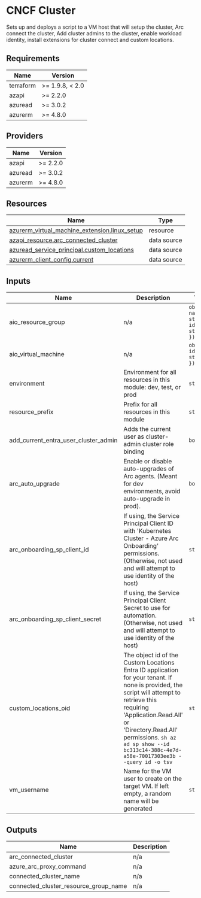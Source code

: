 <!-- BEGIN_TF_DOCS -->
<!-- markdown-table-prettify-ignore-start -->
# CNCF Cluster

Sets up and deploys a script to a VM host that will setup the cluster,
Arc connect the cluster, Add cluster admins to the cluster, enable workload identity,
install extensions for cluster connect and custom locations.

## Requirements

| Name | Version |
|------|---------|
| terraform | >= 1.9.8, < 2.0 |
| azapi | >= 2.2.0 |
| azuread | >= 3.0.2 |
| azurerm | >= 4.8.0 |

## Providers

| Name | Version |
|------|---------|
| azapi | >= 2.2.0 |
| azuread | >= 3.0.2 |
| azurerm | >= 4.8.0 |

## Resources

| Name | Type |
|------|------|
| [azurerm_virtual_machine_extension.linux_setup](https://registry.terraform.io/providers/hashicorp/azurerm/latest/docs/resources/virtual_machine_extension) | resource |
| [azapi_resource.arc_connected_cluster](https://registry.terraform.io/providers/Azure/azapi/latest/docs/data-sources/resource) | data source |
| [azuread_service_principal.custom_locations](https://registry.terraform.io/providers/hashicorp/azuread/latest/docs/data-sources/service_principal) | data source |
| [azurerm_client_config.current](https://registry.terraform.io/providers/hashicorp/azurerm/latest/docs/data-sources/client_config) | data source |

## Inputs

| Name | Description | Type | Default | Required |
|------|-------------|------|---------|:--------:|
| aio\_resource\_group | n/a | ```object({ name = string id = string })``` | n/a | yes |
| aio\_virtual\_machine | n/a | ```object({ id = string })``` | n/a | yes |
| environment | Environment for all resources in this module: dev, test, or prod | `string` | n/a | yes |
| resource\_prefix | Prefix for all resources in this module | `string` | n/a | yes |
| add\_current\_entra\_user\_cluster\_admin | Adds the current user as cluster-admin cluster role binding | `bool` | `true` | no |
| arc\_auto\_upgrade | Enable or disable auto-upgrades of Arc agents. (Meant for dev environments, avoid auto-upgrade in prod). | `bool` | `true` | no |
| arc\_onboarding\_sp\_client\_id | If using, the Service Principal Client ID with 'Kubernetes Cluster - Azure Arc Onboarding' permissions. (Otherwise, not used and will attempt to use identity of the host) | `string` | `null` | no |
| arc\_onboarding\_sp\_client\_secret | If using, the Service Principal Client Secret to use for automation. (Otherwise, not used and will attempt to use identity of the host) | `string` | `null` | no |
| custom\_locations\_oid | The object id of the Custom Locations Entra ID application for your tenant. If none is provided, the script will attempt to retrieve this requiring 'Application.Read.All' or 'Directory.Read.All' permissions. ```sh az ad sp show --id bc313c14-388c-4e7d-a58e-70017303ee3b --query id -o tsv``` | `string` | `null` | no |
| vm\_username | Name for the VM user to create on the target VM. If left empty, a random name will be generated | `string` | `null` | no |

## Outputs

| Name | Description |
|------|-------------|
| arc\_connected\_cluster | n/a |
| azure\_arc\_proxy\_command | n/a |
| connected\_cluster\_name | n/a |
| connected\_cluster\_resource\_group\_name | n/a |
<!-- markdown-table-prettify-ignore-end -->
<!-- END_TF_DOCS -->
